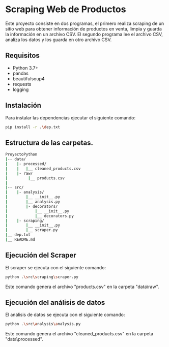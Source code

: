 
# Scraping Web de Productos

Este proyecto consiste en dos programas, el primero realiza scraping de un sitio web para obtener información de productos en venta, limpia y guarda la información en un archivo CSV. El segundo programa lee el archivo CSV, analiza los datos y los guarda en otro archivo CSV.

## Requisitos

- Python 3.7+
- pandas
- beautifulsoup4
- requests
- logging

## Instalación

Para instalar las dependencias ejecutar el siguiente comando:

````bash
pip install -r .\dep.txt
````

## Estructura de las carpetas.

````bash
ProyectoPython
|-- data/
|    |- processed/
|    |   |__ cleaned_products.csv    
|    |- raw/
|         |__ products.csv
|
|-- src/
|    |- analysis/
|        |__ __init__.py
|        |__ analysis.py
|        |- decorators/
|            |__ __init__.py
|            |__ decorators.py
|    |- scraping/
|        |__ __init__.py
|        |__ scraper.py
|__ dep.txt
|__ README.md
````

## Ejecución del Scraper

El scraper se ejecuta con el siguiente comando:

````bash
python .\src\scraping\scraper.py
````

Este comando genera el archivo "products.csv" en la carpeta "data\raw".

## Ejecución del análisis de datos

El análisis de datos se ejecuta con el siguiente comando:

````bash
python .\src\analysis\analysis.py
````


Este comando genera el archivo "cleaned_products.csv" en la carpeta "data\processed". 

